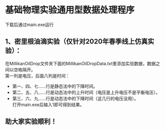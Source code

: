 # 基础物理实验通用型数据处理程序

下载后通过main.exe运行

1、密里根油滴实验（仅针对2020年春季线上仿真实验）：<br>
--
在MillikanOilDrop文件夹下面的MillikanOilDropData.txt里添加实验数据，数据之间以空格隔开。<br>
第一列是电压，后面八列是时间：<br>
* 第一、四、七……行是静态法中的下降时间。<br>
* 第二、五、八……行是动态法中的上升时间（电压是上升电压不是平衡电压）。<br>
* 第三、六、九……行是动态法中的下降时间（这几行的电压没用）。<br>
打开main.exe后输入1即可得到结果。<br>

助大家实验顺利！
---
